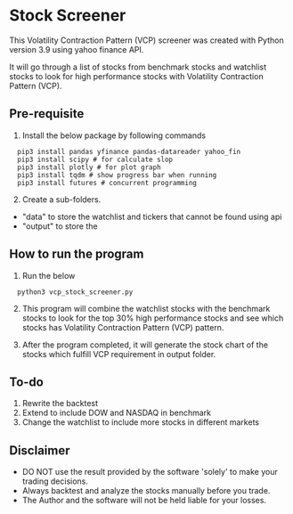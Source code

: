 # Stock Screener

This Volatility Contraction Pattern (VCP) screener was created with Python version 3.9 using yahoo finance API.

It will go through a list of stocks from benchmark stocks and watchlist stocks to look for high performance stocks with Volatility Contraction Pattern (VCP).

## Pre-requisite

1. Install the below package by following commands

```
  pip3 install pandas yfinance pandas-datareader yahoo_fin
  pip3 install scipy # for calculate slop
  pip3 install plotly # for plot graph
  pip3 install tqdm # show progress bar when running
  pip3 install futures # concurrent programming

```

2. Create a sub-folders.  
 - "data" to store the watchlist and tickers that cannot be found using api
 - "output" to store the 

## How to run the program

1. Run the below

```
  python3 vcp_stock_screener.py 

```

2. This program will combine the watchlist stocks with the benchmark stocks to look for the top 30% high performance stocks and see which stocks has Volatility Contraction Pattern (VCP) pattern. 

3. After the program completed, it will generate the stock chart of the stocks which fulfill VCP requirement in output folder. 

## To-do
1. Rewrite the backtest
2. Extend to include DOW and NASDAQ in benchmark
3. Change the watchlist to include more stocks in different markets

## Disclaimer
- DO NOT use the result provided by the software 'solely' to make your trading decisions.
- Always backtest and analyze the stocks manually before you trade.
- The Author and the software will not be held liable for your losses.